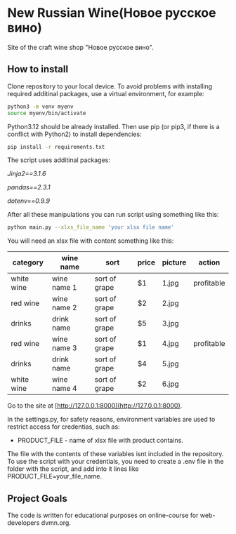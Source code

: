 # New Russian Wine(Новое русское вино)

Site of the craft wine shop "Новое русское вино".

## How to install

Clone repository to your local device. To avoid problems with installing required additinal packages, use a virtual environment, for example:
```bash
python3 -m venv myenv
source myenv/bin/activate
```

Python3.12 should be already installed. Then use pip (or pip3, if there is a conflict with Python2) to install dependencies:

```bash
pip install -r requirements.txt
```

The script uses additinal packages:

_Jinja2==3.1.6_

_pandas==2.3.1_

_dotenv==0.9.9_

After all these manipulations you can run script using something like this:

```bash
python main.py --xlxs_file_name 'your xlsx file name'
```
You will need an xlsx file with content something like this:

|category|wine name|sort|price|picture|action|
|---|---|---|---|---|---|
| white wine | wine name 1 | sort of grape | $1 | 1.jpg | profitable |
| red wine | wine name 2 | sort of grape | $2 | 2.jpg |  |
| drinks | drink name | sort of grape | $5 | 3.jpg |  |
| red wine | wine name 3 | sort of grape | $1 | 4.jpg | profitable |
| drinks | drink name | sort of grape | $4 | 5.jpg |  |
| white wine | wine name 4 | sort of grape | $2 | 6.jpg |  |

Go to the site at [http://127.0.0.1:8000](http://127.0.0.1:8000).

In the settings.py, for safety reasons, environment variables are used to restrict access for credentias, such as: 

* PRODUCT_FILE - name of xlsx file with product contains.

The file with the  contents of these variables isnt included in the repository. To use the script with your credentials, 
you need to create a .env file in the folder with the script, and add into it lines like PRODUCT_FILE=your_file_name.

## Project Goals

The code is written for educational purposes on online-course for web-developers dvmn.org.
